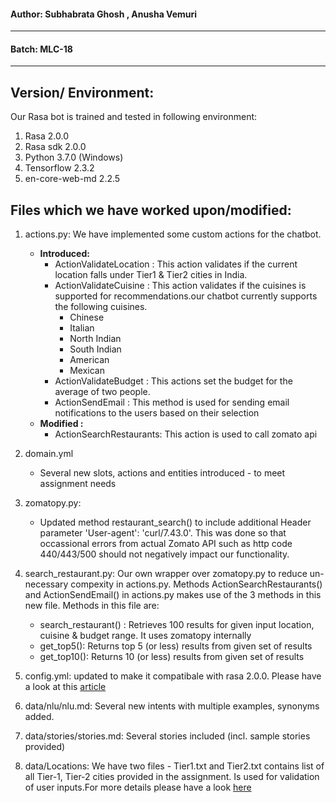 #### Author: Subhabrata Ghosh , Anusha Vemuri
-----------------------------------

#### Batch: MLC-18
-------------


Version/ Environment:
----------------------
Our Rasa bot is trained and tested in following environment:
1) Rasa 2.0.0
2) Rasa sdk 2.0.0
3) Python 3.7.0 (Windows) 
4) Tensorflow 2.3.2
5) en-core-web-md 2.2.5


Files which we have worked upon/modified:
-----------------------------------------
1) actions.py: We have implemented some custom actions for the chatbot.
	- **Introduced:**  
	    - ActionValidateLocation : This action validates if the current location falls under Tier1 & Tier2 cities in India.
	    - ActionValidateCuisine  : This action validates if the cuisines is supported for recommendations.our chatbot currently supports the following cuisines.
	        - Chinese
	        - Italian
	        - North Indian
	        - South Indian
	        - American
	        - Mexican
	    - ActionValidateBudget : This actions set the budget for the average of two people.
	    - ActionSendEmail : This method is used for sending email notifications to the users based on their selection
	- **Modified  :**  
	    - ActionSearchRestaurants: This action is used to call zomato api
2) domain.yml
	- Several new slots, actions and entities introduced - to meet assignment needs
3) zomatopy.py:
	- Updated method restaurant_search() to include additional Header parameter 'User-agent': 'curl/7.43.0'. This was done so that occassional errors from actual Zomato API such as http code 440/443/500 should not negatively impact our functionality.
4) search_restaurant.py:
	Our own wrapper over zomatopy.py to reduce un-necessary compexity in actions.py. Methods ActionSearchRestaurants() and ActionSendEmail() in actions.py makes use of the 3 methods in this new file. Methods in this file are:
    - search_restaurant() : Retrieves 100 results for given input location, cuisine & budget range. It uses zomatopy internally
    - get_top5(): Returns top 5 (or less) results from given set of results
    - get_top10(): Returns 10 (or less) results from given set of results

5) config.yml:
	updated to make it compatibale with rasa 2.0.0.
	Please have a look at this [article](https://blog.rasa.com/migrating-your-rasa-1-x-assistant-to-rasa-2-0/)

6) data/nlu/nlu.md:
	Several new intents with multiple examples, synonyms added. 

7) data/stories/stories.md:
	Several stories included (incl. sample stories provided)

8) data/Locations:
	We have two files - Tier1.txt and Tier2.txt contains list of all Tier-1, Tier-2 cities provided in the assignment. Is used for validation of user inputs.For more details please have a look [here](https://en.wikipedia.org/wiki/Classification_of_Indian_cities)
